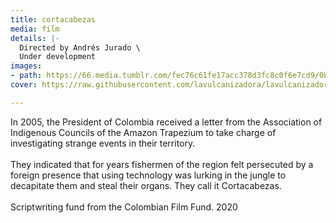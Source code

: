 ```yaml
---
title: cortacabezas
media: film
details: |-
  Directed by Andrés Jurado \
  Under development
images:
- path: https://66.media.tumblr.com/fec76c61fe17acc378d3fc8c0f6e7cd9/0b8471b342fbe119-e9/s1280x1920/4e5a86cef92add321bcc0b9c6d3a9168fe6d68e3.jpg
cover: https://raw.githubusercontent.com/lavulcanizadora/lavulcanizadora/main/uploads/project-covers/cortacabezas-cover.png

---
```

In 2005, the President of Colombia received a letter from the Association of Indigenous Councils of the Amazon Trapezium to take charge of investigating strange events in their territory.
<br>
<br>
They indicated that for years fishermen of the region felt persecuted by a foreign presence that using technology was lurking in the jungle to decapitate them and steal their organs. They call it Cortacabezas.
<br>
<br>
Scriptwriting fund from the Colombian Film Fund. 2020